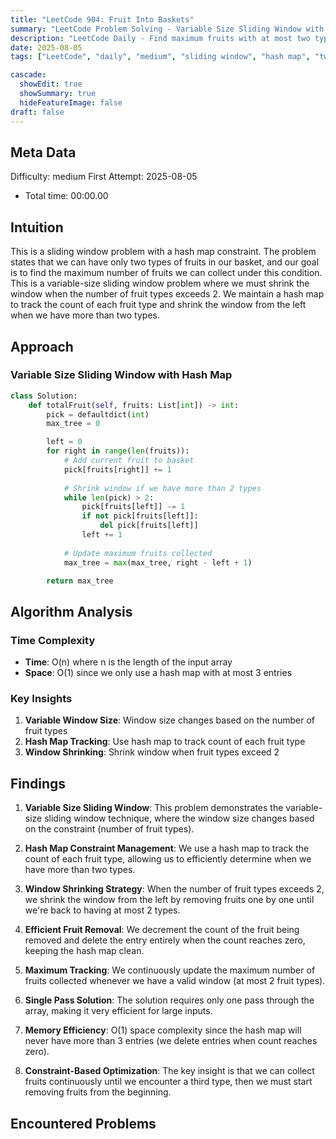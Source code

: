 ```yaml
---
title: "LeetCode 904: Fruit Into Baskets"
summary: "LeetCode Problem Solving - Variable Size Sliding Window with Hash Map"
description: "LeetCode Daily - Find maximum fruits with at most two types using sliding window"
date: 2025-08-05
tags: ["LeetCode", "daily", "medium", "sliding window", "hash map", "two pointers", "variable window"]

cascade:
  showEdit: true
  showSummary: true
  hideFeatureImage: false
draft: false
---
```


## Meta Data

Difficulty: medium
First Attempt: 2025-08-05
- Total time: 00:00.00

## Intuition

This is a sliding window problem with a hash map constraint. The problem states that we can have only two types of fruits in our basket, and our goal is to find the maximum number of fruits we can collect under this condition. This is a variable-size sliding window problem where we must shrink the window when the number of fruit types exceeds 2. We maintain a hash map to track the count of each fruit type and shrink the window from the left when we have more than two types.

## Approach

### Variable Size Sliding Window with Hash Map
```python
class Solution:
    def totalFruit(self, fruits: List[int]) -> int:
        pick = defaultdict(int)
        max_tree = 0

        left = 0
        for right in range(len(fruits)):
            # Add current fruit to basket
            pick[fruits[right]] += 1
    
            # Shrink window if we have more than 2 types
            while len(pick) > 2:
                pick[fruits[left]] -= 1
                if not pick[fruits[left]]:
                    del pick[fruits[left]]
                left += 1
            
            # Update maximum fruits collected
            max_tree = max(max_tree, right - left + 1)

        return max_tree
```

## Algorithm Analysis

### Time Complexity
- **Time**: O(n) where n is the length of the input array
- **Space**: O(1) since we only use a hash map with at most 3 entries

### Key Insights
1. **Variable Window Size**: Window size changes based on the number of fruit types
2. **Hash Map Tracking**: Use hash map to track count of each fruit type
3. **Window Shrinking**: Shrink window when fruit types exceed 2

## Findings

1. **Variable Size Sliding Window**: This problem demonstrates the variable-size sliding window technique, where the window size changes based on the constraint (number of fruit types).

2. **Hash Map Constraint Management**: We use a hash map to track the count of each fruit type, allowing us to efficiently determine when we have more than two types.

3. **Window Shrinking Strategy**: When the number of fruit types exceeds 2, we shrink the window from the left by removing fruits one by one until we're back to having at most 2 types.

4. **Efficient Fruit Removal**: We decrement the count of the fruit being removed and delete the entry entirely when the count reaches zero, keeping the hash map clean.

5. **Maximum Tracking**: We continuously update the maximum number of fruits collected whenever we have a valid window (at most 2 fruit types).

6. **Single Pass Solution**: The solution requires only one pass through the array, making it very efficient for large inputs.

7. **Memory Efficiency**: O(1) space complexity since the hash map will never have more than 3 entries (we delete entries when count reaches zero).

8. **Constraint-Based Optimization**: The key insight is that we can collect fruits continuously until we encounter a third type, then we must start removing fruits from the beginning.

## Encountered Problems 
